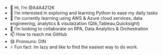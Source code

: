 - 👋 Hi, I’m @A4A4212K
- 👀 I’m interested in exploring and learning Python to ease my daily tasks
- 🌱 I’m currently learning using AWS & Azure cloud services, data engineering, analytics & visulaization (Qlik,Tableau,Quicksight)
- 💞️ I’m looking to collaborate on RPA, Data Analytics & Orchestration 
- 📫 How to reach me GitHub
- 😄 Pronouns: DIN
- ⚡ Fun fact: Im lazy and like to find the easiest way to do work.

<!---
A4A4212K/A4A4212K is a ✨ special ✨ repository because its `README.md` (this file) appears on your GitHub profile.
You can click the Preview link to take a look at your changes.
--->

